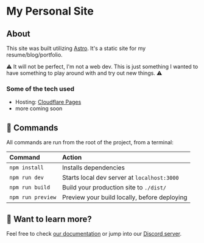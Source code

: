 # My Personal Site

## About

This site was built utilizing [Astro](https://github.com/withastro/astro). It's a static site for my resume/blog/portfolio. 

⚠️ It will not be perfect, I'm not a web dev. This is just something I wanted to have something to play around with and try out new things. ⚠️

### Some of the tech used

- Hosting: [Cloudflare Pages](https://pages.cloudflare.com/)
- more coming soon

## 🧞 Commands

All commands are run from the root of the project, from a terminal:

| Command           | Action                                       |
|:----------------  |:-------------------------------------------- |
| `npm install`     | Installs dependencies                        |
| `npm run dev`     | Starts local dev server at `localhost:3000`  |
| `npm run build`   | Build your production site to `./dist/`      |
| `npm run preview` | Preview your build locally, before deploying |

## 👀 Want to learn more?

Feel free to check [our documentation](https://docs.astro.build) or jump into our [Discord server](https://astro.build/chat).
